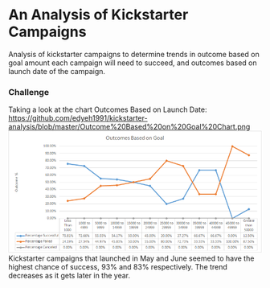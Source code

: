 # An Analysis of Kickstarter Campaigns
Analysis of kickstarter campaigns to determine trends in outcome based on goal amount each campaign will need to succeed, and outcomes based on launch date of the campaign.

### Challenge
Taking a look at the chart Outcomes Based on Launch Date:
https://github.com/edyeh1991/kickstarter-analysis/blob/master/Outcome%20Based%20on%20Goal%20Chart.png
![Outcome Based on Goal Chart](https://github.com/edyeh1991/kickstarter-analysis/blob/master/Outcome%20Based%20on%20Goal%20Chart.png)
Kickstarter campaigns that launched in May and June seemed to have the highest chance of success, 93% and 83% respectively.
The trend decreases as it gets later in the year.


